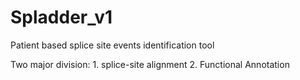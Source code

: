 # Spladder_v1
Patient based splice site events identification tool 

Two major division: 1. splice-site alignment 2. Functional Annotation

